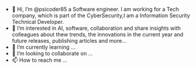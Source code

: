 - 👋 Hi, I’m @psicoder85 a Software engineer. I am working for a Tech company, which is part of the CyberSecurity,I am a Information Security Technical Developer.
- 👀 I’m interested in AI, software, collaboration and share insights with colleagues about thew trends, the innovations in the current year and future releases, publishing articles and more...
- 🌱 I’m currently learning ...
- 💞️ I’m looking to collaborate on ...
- 📫 How to reach me ...

<!---
psicoder85/psicoder85 is a ✨ special ✨ repository because its `README.md` (this file) appears on your GitHub profile.
You can click the Preview link to take a look at your changes.
--->
